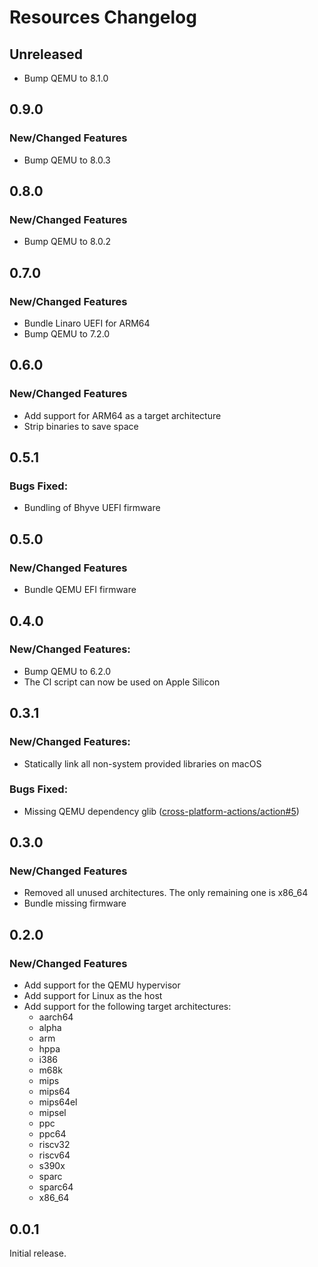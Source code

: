 # Resources Changelog

## Unreleased

* Bump QEMU to 8.1.0

## 0.9.0

### New/Changed Features

* Bump QEMU to 8.0.3

## 0.8.0

### New/Changed Features

* Bump QEMU to 8.0.2

## 0.7.0

### New/Changed Features

* Bundle Linaro UEFI for ARM64
* Bump QEMU to 7.2.0

## 0.6.0

### New/Changed Features

* Add support for ARM64 as a target architecture
* Strip binaries to save space

## 0.5.1

### Bugs Fixed:

* Bundling of Bhyve UEFI firmware

## 0.5.0

### New/Changed Features

* Bundle QEMU EFI firmware

## 0.4.0

### New/Changed Features:

* Bump QEMU to 6.2.0
* The CI script can now be used on Apple Silicon

## 0.3.1

### New/Changed Features:

* Statically link all non-system provided libraries on macOS

### Bugs Fixed:

* Missing QEMU dependency glib ([cross-platform-actions/action#5](https://github.com/cross-platform-actions/action/issues/5))

## 0.3.0

### New/Changed Features

* Removed all unused architectures. The only remaining one is x86_64
* Bundle missing firmware

## 0.2.0

### New/Changed Features

* Add support for the QEMU hypervisor
* Add support for Linux as the host
* Add support for the following target architectures:
    * aarch64
    * alpha
    * arm
    * hppa
    * i386
    * m68k
    * mips
    * mips64
    * mips64el
    * mipsel
    * ppc
    * ppc64
    * riscv32
    * riscv64
    * s390x
    * sparc
    * sparc64
    * x86_64

## 0.0.1

Initial release.
